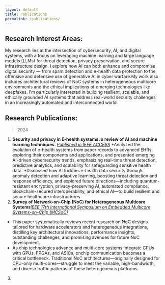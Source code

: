 ```yaml
---
layout: default
title: Publications
permalink: /publications/
---
```


## Research Interest Areas: 
My research lies at the intersection of cybersecurity, AI, and digital systems, with a focus on leveraging machine learning and large language models (LLMs) for threat detection, privacy preservation, and secure infrastructure design. I explore how AI can both enhance and compromise digital security — from spam detection and e-health data protection to the offensive and defensive use of generative AI in cyber warfare.My work also includes architectural reviews of NoC systems in heterogeneous multicore environments and the ethical implications of emerging technologies like deepfakes. I'm particularly interested in building resilient, scalable, and ethically grounded AI systems that address real-world security challenges in an increasingly automated and interconnected world.

## Research Publications: 
>2024
1. **Security and privacy in E-health systems: a review of AI and machine learning techniques.** [*Published in IEEE ACCESS*](https://ieeexplore.ieee.org/abstract/document/10697161)
    *Analyzed the evolution of e-health systems from paper records to advanced EHRs, exploring their components and applications, and presented emerging AI-driven cybersecurity trends,     emphasizing real-time threat detection, predictive analytics, and scalability for safeguarding sensitive health data.
   *Discussed how AI fortifies e-health data security through anomaly detection and adaptive learning, boosting threat detection and response efficiency, and explored future directions—including quantum-resistant encryption, privacy-preserving AI, automated compliance, blockchain-secured interoperability, and ethical AI—to build resilient and secure healthcare infrastructures.
2. **Survey of Network-on-Chip (NoC) for Heterogeneous Multicore Systems**[*IEEE 17th International Symposium on Embedded Multicore Systems-on-Chip (MCSoC)*](https://ieeexplore.ieee.org/abstract/document/10819599)
  * This paper systematically reviews recent research on NoC designs tailored for hardware accelerators and heterogeneous integrations, distilling key architectural innovations, performance insights, outstanding challenges, and promising avenues for future NoC development.
  * As chip technologies advance and multi-core systems integrate CPUs with GPUs, FPGAs, and ASICs, onchip communication becomes a critical bottleneck. Traditional NoC architectures—originally designed for CPU-only multi-cores—struggle to meet the variable, high-bandwidth, and diverse traffic patterns of these heterogeneous platforms.

3. 
